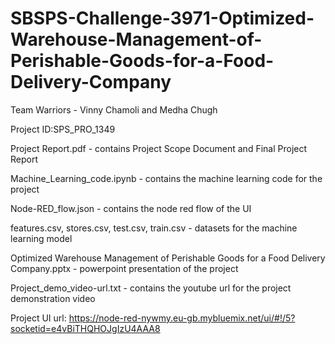 # SBSPS-Challenge-3971-Optimized-Warehouse-Management-of-Perishable-Goods-for-a-Food-Delivery-Company

Team Warriors - Vinny Chamoli and Medha Chugh

Project ID:SPS_PRO_1349

Project Report.pdf - contains Project Scope Document and Final Project Report

Machine_Learning_code.ipynb - contains the machine learning code for the project

Node-RED_flow.json - contains the node red flow of the UI

features.csv, stores.csv, test.csv, train.csv - datasets for the machine learning model

Optimized Warehouse Management of Perishable Goods for a Food Delivery Company.pptx - powerpoint presentation of the project

Project_demo_video-url.txt - contains the youtube url for the project demonstration video

Project UI url: https://node-red-nywmy.eu-gb.mybluemix.net/ui/#!/5?socketid=e4vBiTHQHOJgIzU4AAA8
